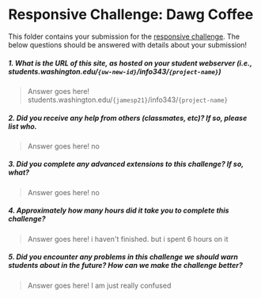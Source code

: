 # Responsive Challenge: Dawg Coffee

This folder contains your submission for the [responsive challenge](http://faculty.washington.edu/mikefree/info343/#/challenges/responsive). The below questions should be answered with details about your submission!

##### 1. What is the URL of this site, as hosted on your student webserver (i.e., students.washington.edu/<code>{uw-new-id}</code>/info343/<code>{project-name}</code>) #####
> Answer goes here!
students.washington.edu/<code>{jamesp21}</code>/info343/<code>{project-name}</code>
##### 2. Did you receive any help from others (classmates, etc)? If so, please list who. #####
> Answer goes here!
no
##### 3. Did you complete any advanced extensions to this challenge? If so, what? #####
> Answer goes here!
no
##### 4. Approximately how many hours did it take you to complete this challenge? #####
> Answer goes here!
i haven't finished. but i spent 6 hours on it
##### 5. Did you encounter any problems in this challenge we should warn students about in the future? How can we make the challenge better? #####
> Answer goes here!
I am just really confused

